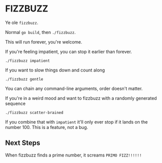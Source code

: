 # FIZZBUZZ

Ye ole `fizzbuzz`.

Normal `go build`, then `./fizzbuzz`.

This will run forever, you're welcome.

If you're feeling impatient, you can stop it earlier than forever.

`./fizzbuzz impatient`

If you want to slow things down and count along

`./fizzbuzz gentle`

You can chain any command-line arguments, order doesn't matter.

If you're in a weird mood and want to fizzbuzz with a randomly generated sequence

`./fizzbuzz scatter-brained`

If you combine that with `impatient` it'll only ever stop if it lands on the number 100. This is a feature, not a bug.

## Next Steps

When fizzbuzz finds a prime number, it screams `PRIMO FIZZ!!!!!!`
